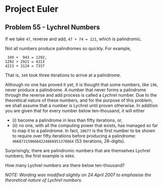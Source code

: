 # Project Euler

## Problem 55 - Lychrel Numbers

If we take `47`, reverse and add, `47 + 74 = 121`, which is palindromic.

Not all numbers produce palindromes so quickly. For example,

     349 +  943 = 1292,
    1292 + 2921 = 4213
    4213 + 3124 = 7337

That is, `349` took three iterations to arrive at a palindrome.

Although no one has proved it yet, it is thought that some numbers, like `196`, never produce a palindrome.
A number that never forms a palindrome through the reverse and add process is called a *Lychrel* number.
Due to the theoretical nature of these numbers, and for the purpose of this problem, we shall assume that a number is Lychrel until proven otherwise.
In addition you are given that for every number below ten-thousand, it will either
  * (i) become a palindrome in less than fifty iterations, or,
  * (ii) no one, with all the computing power that exists, has managed so far to map it to a palindrome.
In fact, `10677` is the first number to be shown to require over fifty iterations before producing a palindrome: `4668731596684224866951378664` (53 iterations, 28-digits).

Surprisingly, there are palindromic numbers that are themselves Lychrel numbers; the first example is `4994`.

How many Lychrel numbers are there below ten-thousand?

*NOTE: Wording was modified slightly on 24 April 2007 to emphasise the theoretical nature of Lychrel numbers.*
